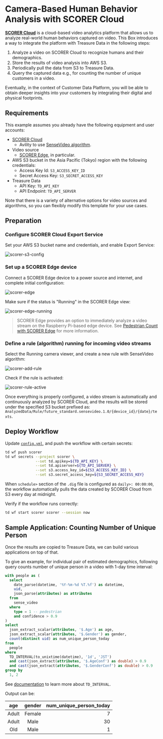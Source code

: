 Camera-Based Human Behavior Analysis with SCORER Cloud
===

**[SCORER Cloud](https://sites.google.com/futurestandard.co.jp/en-user-guide/sc)** is a cloud-based video analytics platform that allows us to analyze real-world human behaviors captured on video. This Box introduces a way to integrate the platform with Treasure Data in the following steps:

1. Analyze a video on SCORER Cloud to recognize humans and their demographics.
2. Store the results of video analysis into AWS S3.
3. Periodically pull the data from S3 to Treasure Data.
4. Query the captured data e.g., for counting the number of unique customers in a video.

Eventually, in the context of Customer Data Platform, you will be able to obtain deeper insights into your customers by integrating their digital and physical footprints.

## Requirements

This example assumes you already have the following equipment and user accounts:

- [SCORER Cloud](https://signup.console.scorer.jp/register)
  - Avility to use [SenseVideo algorithm](https://scp.scorer.jp/algorithm.html).
- Video source
  - [SCORER Edge](https://sites.google.com/futurestandard.co.jp/en-user-guide/raspi), in particular.
- AWS S3 bucket in the Asia Pacific (Tokyo) region with the following credentials:
  - Access Key Id: `S3_ACCESS_KEY_ID`
  - Secret Access Key: `S3_SECRET_ACCESS_KEY`
- Treasure Data
  - API Key: `TD_API_KEY`
  - API Endpoint: `TD_API_SERVER`

Note that there is a variety of alternative options for video sources and algorithms, so you can flexibly modify this template for your use cases.

## Preparation

### Configure SCORER Cloud Export Service

Set your AWS S3 bucket name and credentials, and enable Export Service:

![scorer-s3-config](images/scorer-s3-config.png)

### Set up a SCORER Edge device

Connect a SCORER Edge device to a power source and internet, and complete initial configuration:

![scorer-edge](images/scorer-edge.jpg)

Make sure if the status is "Running" in the SCORER Edge view:

![scorer-edge-running](images/scorer-edge-running.png)

> SCORER Edge provides an option to immediately analyze a video stream on the Raspberry Pi-based edge device. See [Pedestrian Count with SCORER Edge](../scorer-edge/) for more information.

### Define a rule (algorithm) running for incoming video streams

Select the Running camera viewer, and create a new rule with SenseVideo algorithm:

![scorer-add-rule](images/scorer-add-rule.png)

Check if the rule is activated:

![scorer-rule-active](images/scorer-rule-active.png)

Once everything is properly configured, a video stream is automatically and continuously analyzed by SCORER Cloud, and the results will be stored under the specified S3 bucket prefixed as: `AnalyzedData/Rule/future_standard.sensevideo.1.0/{device_id}/{date}/texts`.

## Deploy Workflow

Update [`config.yml`](./config.yml), and push the workflow with certain secrets:

```sh
td wf push scorer
td wf secrets --project scorer \
              --set td.apikey=${TD_API_KEY} \
              --set td.apiserver=${TD_API_SERVER} \
              --set s3.access_key_id=${S3_ACCESS_KEY_ID} \
              --set s3.secret_access_key=${S3_SECRET_ACCESS_KEY}
```

When `schedule>` section of the `.dig` file is configured as `daily>: 00:00:00`, the workflow automatically pulls the data created by SCORER Cloud from S3 every day at midnight.

Verify if the workflow runs correctly:

```sh
td wf start scorer scorer --session now
```

## Sample Application: Counting Number of Unique Person

Once the results are copied to Treasure Data, we can build various applications on top of that.

To give an example, for individual pair of estimated demographics, following query counts number of unique person in a video with 1-day time interval:

```sql
with people as (
  select
    date_parse(datetime, '%Y-%m-%d %T.%f') as datetime,
    uid,
    json_parse(attributes) as attributes
  from
    sense_video
  where
    type = 1 -- pedestrian
    and confidence > 0.9
)
select
  json_extract_scalar(attributes, '$.Age') as age,
  json_extract_scalar(attributes, '$.Gender') as gender,
  count(distinct uid) as num_unique_person_today
from
  people
where
  TD_INTERVAL(to_unixtime(datetime), '1d', 'JST')
  and cast(json_extract(attributes, '$.AgeConf') as double) > 0.9
  and cast(json_extract(attributes, '$.GenderConf') as double) > 0.9
group by
  1, 2
```

See [documentation](https://tddocs.atlassian.net/wiki/spaces/PD/pages/1083429/Supported+Presto+and+TD+Functions#TD_INTERVAL) to learn more about `TD_INTERVAL`.

Output can be:

| age | gender | num_unique_person_today |
|:---:|:---:|---:|
|Adult|Female|7|
|Adult|Male|30|
|Old|Male|1|
